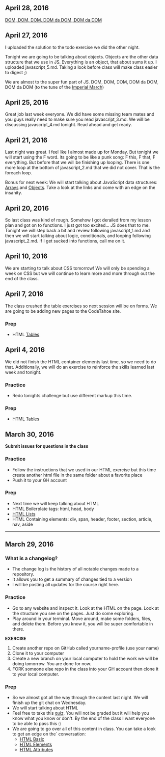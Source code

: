 ## April 28, 2016
[DOM, DOM, DOM, DOM da DOM, DOM da DOM](https://www.youtube.com/watch?v=-bzWSJG93P8)

## April 27, 2016

I uploaded the solution to the todo exercise we did the other night.

Tonight we are going to be talking about objects.  Objects are the other data structure that we use in JS.  Everything is an object, that about sums it up. I uploaded javascript_5.md.  Taking a look before class will make class easier to digest ;)

We are almost to the super fun part of JS.  DOM, DOM, DOM, DOM da DOM, DOM da DOM (to the tune of the [Imperial March](https://www.youtube.com/watch?v=-bzWSJG93P8))

## April 25, 2016

Great job last week everyone.  We did have some missing team mates and you guys really need to make sure you read javascript_3.md.  We will be discussing javascript_4.md tonight.  Read ahead and get ready.


## April 21, 2016

Last night was great.  I feel like I almost made up for Monday.  But tonight we will start using the F word.  Its going to be like a punk song:  F this, F that, F everything.  But before that we will be finishing up looping.  There is one more loop at the bottom of javascript_2.md that we did not cover.  That is the foreach loop.

Bonus for next week:  We will start talking about JavaScript data structures: [Arrays](http://www.w3schools.com/js/js_arrays.asp) and [Objects](http://www.w3schools.com/js/js_object_definition.asp).  Take a look at the links and come with an edge on the insanity.

## April 20, 2016

So last class was kind of rough.  Somehow I got derailed from my lesson plan and got on to functions.  I just got too excited... JS does that to me.   Tonight we will step back a bit and review following javascript_1.md and then we will start talking about logic, conditionals, and looping following javascript_2.md.  If I get sucked into functions, call me on it.


## April 10, 2016

We are starting to talk about CSS tomorrow!  We will only be spending a week on CSS but we will continue to learn more and more through out the end of the class.

## April 7, 2016

The class crushed the table exercises so next session will be on forms.  We are going to be adding new pages to the CodeTahoe site.

### Prep
- HTML [Tables](http://www.w3schools.com/html/form_tables.asp)


## April 4, 2016

We did not finish the HTML container elements last time, so we need to do that.  Additionally, we will do an exercise to reinforce the skills learned last week and tonight.

### Practice
- Redo tonights challenge but use different markup this time.

### Prep
- HTML [Tables](http://www.w3schools.com/html/html_tables.asp)



## March 30, 2016

**Submit issues for questions in the class**

 ### Practice
- Follow the instructions that we used in our HTML exercise but this time create another html file in the same folder about a favorite place
- Push it to your GH account

### Prep
- Next time we will keep talking about HTML
- HTML Boilerplate tags: html, head, body
- [HTML Lists](http://www.w3schools.com/html/html_lists.asp)
- HTML Containing elements: div, span, header, footer, section, article, nav, aside

<hr>

## March 29, 2016

### What is a changelog?
- The change log is the history of all notable changes made to a repository.
- It allows you to get a summary of changes tied to a version
- I will be posting all updates for the course right here.

### Practice
- Go to any website and inspect it.  Look at the HTML on the page.  Look at the structure you see on the pages.  Just do some exploring.
- Play around in your terminal.  Move around, make some folders, files, and delete them.  Before you know it, you will be super comfortable in there.

**EXERCISE**

1. Create another repo on GitHub called yourname-profile (use your name)
2. Clone it to your computer
3. Create a new branch on your local computer to hold the work we will be doing tomorrow.  You are done for now.
4. FORK someone else repo in the class into your GH account then clone it to your local computer.

### Prep
- So we almost got all the way through the content last night.  We will finish up the git chat on Wednesday.
- We will start talking about HTML
- Feel free to take this [quiz](http://www.w3schools.com/quiztest/quiztest.asp?qtest=HTML).  You will not be graded but it will help you know what you know or don't.  By the end of the class I want everyone to be able to pass this :)
- We are going to go over all of this content in class.  You can take a look to get an edge on the` conversation:
	- [HTML Basic](http://www.w3schools.com/html/html_basic.asp)
	- [HTML Elements](http://www.w3schools.com/html/html_elements.asp)
	- [HTML Attributes](http://www.w3schools.com/html/html_attributes.asp)
